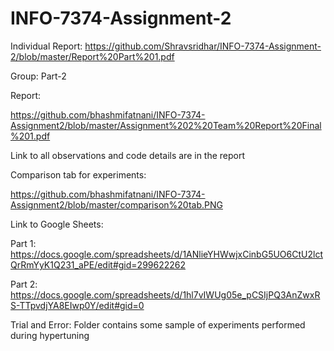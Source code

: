 # INFO-7374-Assignment-2

Individual Report:
https://github.com/Shravsridhar/INFO-7374-Assignment-2/blob/master/Report%20Part%201.pdf

Group: Part-2
 
Report:

https://github.com/bhashmifatnani/INFO-7374-Assignment2/blob/master/Assignment%202%20Team%20Report%20Final%201.pdf

Link to all observations and code details are in the report

Comparison tab for experiments: 

https://github.com/bhashmifatnani/INFO-7374-Assignment2/blob/master/comparison%20tab.PNG

Link to Google Sheets:

Part 1:
https://docs.google.com/spreadsheets/d/1ANlieYHWwjxCinbG5UO6CtU2lctQrRmYyK1Q231_aPE/edit#gid=299622262

Part 2:
https://docs.google.com/spreadsheets/d/1hl7vIWUg05e_pCSIjPQ3AnZwxRS-TTpvdjYA8EIwp0Y/edit#gid=0

Trial and Error: Folder contains some sample of experiments performed during hypertuning
